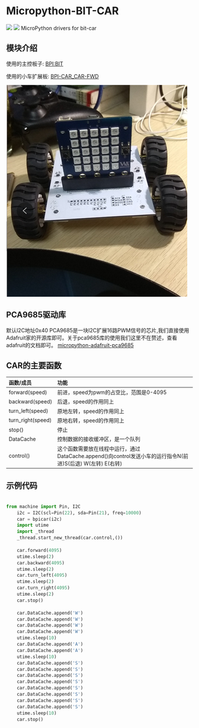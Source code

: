 # Micropython-BIT-CAR

![](https://img.shields.io/badge/build-passing-brightgreen.svg)     ![](https://img.shields.io/badge/language-micropython-green.svg)
MicroPython drivers for bit-car

## 模块介绍

使用的主控板子: [BPI:BIT](https://github.com/aJantes/introduce-bpi-bit/blob/master/README.md)

使用的小车扩展板: [BPI-CAR_CAR-FWD](https://github.com/yelvlab/BPI-CAR_CAR-FWD)

![](photo/car.jpg)
## PCA9685驱动库

默认I2C地址0x40
PCA9685是一块I2C扩展16路PWM信号的芯片,我们直接使用Adafruit家的开源库即可。关于pca9685库的使用我们这里不在赘述，查看adafruit的文档即可。
 [micropython-adafruit-pca9685](https://github.com/adafruit/micropython-adafruit-pca9685)

## CAR的主要函数

函数/成员|功能
:--|:--
forward(speed)|前进，speed为pwm的占空比，范围是0-4095
backward(speed)|后退，speed的作用同上
turn_left(speed)|原地左转，speed的作用同上
turn_right(speed)|原地右转，speed的作用同上
stop()|停止
DataCache|控制数据的接收缓冲区，是一个队列
control()|这个函数需要放在线程中运行，通过DataCache.append()向control发送小车的运行指令N(前进)S(后退) W(左转) E(右转)

## 示例代码

```python

from machine import Pin, I2C
    i2c = I2C(scl=Pin(22), sda=Pin(21), freq=10000)
    car = bpicar(i2c)
    import utime
    import _thread
    _thread.start_new_thread(car.control,())

    car.forward(4095)
    utime.sleep(2)
    car.backward(4095)
    utime.sleep(2)
    car.turn_left(4095)
    utime.sleep(2)
    car.turn_right(4095)
    utime.sleep(2)
    car.stop()

    car.DataCache.append('W')
    car.DataCache.append('W')
    car.DataCache.append('W')
    car.DataCache.append('W')
    utime.sleep(10)
    car.DataCache.append('A')
    car.DataCache.append('A')
    utime.sleep(10)
    car.DataCache.append('S')
    car.DataCache.append('S')
    car.DataCache.append('S')
    car.DataCache.append('S')
    car.DataCache.append('S')
    car.DataCache.append('S')
    car.DataCache.append('S')
    car.DataCache.append('S')
    utime.sleep(10)
    car.stop()

```
